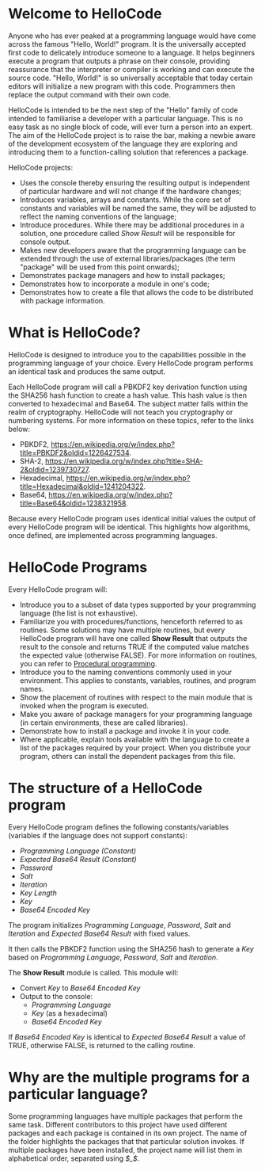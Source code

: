 # Welcome to HelloCode

Anyone who has ever peaked at a programming language would have come across the famous "Hello, World!" program. It is the universally accepted first code to delicately introduce someone to a language. It helps beginners execute a program that outputs a phrase on their console, providing reassurance that the interpreter or compiler is working and can execute the source code. "Hello, World!" is so universally acceptable that today certain editors will initialize a new program with this code. Programmers then replace the output command with their own code.

HelloCode is intended to be the next step of the "Hello" family of code intended to familiarise a developer with a particular language.  This is no easy task as no single block of code, will ever turn a person into an expert. The aim of the HelloCode project is to raise the bar, making a newbie aware of the development ecosystem of the language they are exploring and introducing them to a function-calling solution that references a package.

HelloCode projects:
* Uses the console thereby ensuring the resulting output is independent of particular hardware and will not change if the hardware changes;
* Introduces variables, arrays and constants. While the core set of constants and variables will be named the same, they will be adjusted to reflect the naming conventions of the language;
* Introduce procedures. While there may be additional procedures in a solution, one procedure called *Show Result* will be responsible for console output.
* Makes new developers aware that the programming language can be extended through the use of external libraries/packages (the term "package" will be used from this point onwards);
* Demonstrates package managers and how to install packages;
* Demonstrates how to incorporate a module in one's code;
* Demonstrates how to create a file that allows the code to be distributed with package information.



# What is HelloCode?

HelloCode is designed to introduce you to the capabilities possible in the programming language of your choice. Every HelloCode program performs an identical task and produces the same output.

Each HelloCode program will call a PBKDF2 key derivation function using the SHA256 hash function to create a hash value. This hash value is then converted to hexadecimal and Base64. The subject matter falls within the realm of cryptography. HelloCode will not teach you cryptography or numbering systems. For more information on these topics, refer to the links below:

* PBKDF2, https://en.wikipedia.org/w/index.php?title=PBKDF2&oldid=1226427534.
* SHA-2, https://en.wikipedia.org/w/index.php?title=SHA-2&oldid=1239730727.
* Hexadecimal, https://en.wikipedia.org/w/index.php?title=Hexadecimal&oldid=1241204322.
* Base64, https://en.wikipedia.org/w/index.php?title=Base64&oldid=1238321958.

Because every HelloCode program uses identical initial values the output of every HelloCode program will be identical. This highlights how algorithms, once defined, are implemented across programming languages.


# HelloCode Programs 

Every HelloCode program will:

* Introduce you to a subset of data types supported by your programming language (the list is not exhaustive).
* Familiarize you with procedures/functions, henceforth referred to as routines. Some solutions may have multiple routines, but every HelloCode program will have one called **Show Result** that outputs the result to the console and returns TRUE if the computed value matches the expected value (otherwise FALSE). For more information on routines, you can refer to [Procedural programming](https://en.wikipedia.org/w/index.php?title=Procedural_programming&oldid=1239348683).
* Introduce you to the naming conventions commonly used in your environment. This applies to constants, variables, routines, and program names.
* Show the placement of routines with respect to the main module that is invoked when the program is executed.
* Make you aware of package managers for your programming language (in certain environments, these are called libraries).
* Demonstrate how to install a package and invoke it in your code.
* Where applicable, explain tools available with the language to create a list of the packages required by your project. When you distribute your program, others can install the dependent packages from this file.


# The structure of a HelloCode program

Every HelloCode program defines the following constants/variables (variables if the language does not support constants):
* *Programming Language (Constant)*
* *Expected Base64 Result (Constant)*
* *Password*
* *Salt*
* *Iteration*
* *Key Length*
* *Key*
* *Base64 Encoded Key*

The program initializes *Programming Language*, *Password*, *Salt* and *Iteration* and *Expected Base64 Result* with fixed values.

It then calls the PBKDF2 function using the SHA256 hash to generate a *Key* based on *Programming Language*, *Password*, *Salt* and *Iteration*.

The **Show Result** module is called. This module will:
* Convert *Key* to *Base64 Encoded Key*
* Output to the console:
    * *Programming Language*
    * *Key* (as a hexadecimal)
    * *Base64 Encoded Key*

If *Base64 Encoded Key* is identical to *Expected Base64 Result* a value of TRUE, otherwise FALSE, is returned to the calling routine.


# Why are the multiple programs for a particular language?

Some programming languages have multiple packages that perform the same task. Different contributors to this project have used different packages and each package is contained in its own project. The name of the folder highlights the packages that that particular solution invokes.  If multiple packages have been installed, the project name will list them in alphabetical order, separated using *\$\_\$*. 
